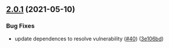 ## [2.0.1](https://github.com/Trott/grunt-html-smoosher/compare/v2.0.0...v2.0.1) (2021-05-10)


### Bug Fixes

* update dependences to resolve vulnerability ([#40](https://github.com/Trott/grunt-html-smoosher/issues/40)) ([3e106bd](https://github.com/Trott/grunt-html-smoosher/commit/3e106bd96fdb7757acceea4d92ff8397d0262d8d))
